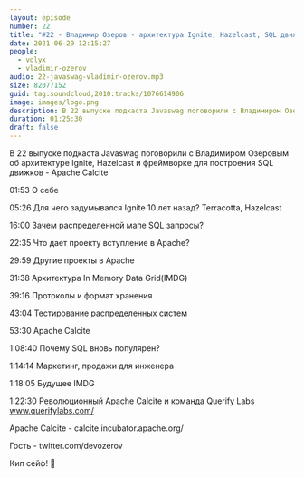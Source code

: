 ```yaml
---
layout: episode
number: 22
title: "#22 - Владимир Озеров - архитектура Ignite, Hazelcast, SQL движок Calcite и своя компания"
date: 2021-06-29 12:15:27
people:
  - volyx
  - vladimir-ozerov
audio: 22-javaswag-vladimir-ozerov.mp3
size: 82077152
guid: tag:soundcloud,2010:tracks/1076614906
image: images/logo.png
description: В 22 выпуске подкаста Javaswag поговорили с Владимиром Озеровым об архитектуре Ignite, Hazelcast и фреймворкe для построения SQL движков - Apache Calcite
duration: 01:25:30
draft: false
---
```


В 22 выпуске подкаста Javaswag поговорили с Владимиром Озеровым об архитектуре Ignite, Hazelcast и фреймворкe для построения SQL движков - Apache Calcite



01:53 О себе

05:26 Для чего задумывался Ignite 10 лет назад? Terracotta, Hazelcast

16:00 Зачем распределенной мапе SQL запросы?

22:35 Что дает проекту вступление в Apache?

29:59 Другие проекты в Apache

31:38 Архитектура In Memory Data Grid(IMDG)

39:16 Протоколы и формат хранения

43:04 Тестирование распределенных систем

53:30 Apache Calcite

1:08:40 Почему SQL вновь популярен?

1:14:14 Маркетинг, продажи для инженера

1:18:05 Будущее IMDG

1:22:30 Революционный Apache Calcite и команда Querify Labs www.querifylabs.com/



Apache Calcite - calcite.incubator.apache.org/



Гость - twitter.com/devozerov



Кип сейф! 🖖